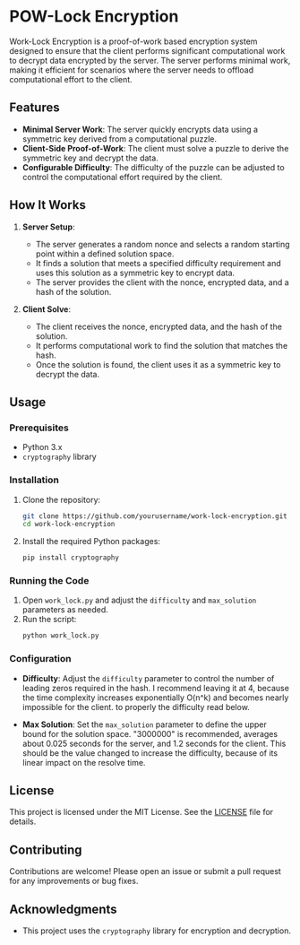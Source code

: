 # POW-Lock Encryption

Work-Lock Encryption is a proof-of-work based encryption system designed to ensure that the client performs significant computational work to decrypt data encrypted by the server. The server performs minimal work, making it efficient for scenarios where the server needs to offload computational effort to the client.

## Features

- **Minimal Server Work**: The server quickly encrypts data using a symmetric key derived from a computational puzzle.
- **Client-Side Proof-of-Work**: The client must solve a puzzle to derive the symmetric key and decrypt the data.
- **Configurable Difficulty**: The difficulty of the puzzle can be adjusted to control the computational effort required by the client.

## How It Works

1. **Server Setup**:
   - The server generates a random nonce and selects a random starting point within a defined solution space.
   - It finds a solution that meets a specified difficulty requirement and uses this solution as a symmetric key to encrypt data.
   - The server provides the client with the nonce, encrypted data, and a hash of the solution.

2. **Client Solve**:
   - The client receives the nonce, encrypted data, and the hash of the solution.
   - It performs computational work to find the solution that matches the hash.
   - Once the solution is found, the client uses it as a symmetric key to decrypt the data.

## Usage

### Prerequisites

- Python 3.x
- `cryptography` library

### Installation

1. Clone the repository:
   ```bash
   git clone https://github.com/yourusername/work-lock-encryption.git
   cd work-lock-encryption
   ```

2. Install the required Python packages:
   ```bash
   pip install cryptography
   ```

### Running the Code

1. Open `work_lock.py` and adjust the `difficulty` and `max_solution` parameters as needed.
2. Run the script:
   ```bash
   python work_lock.py
   ```

### Configuration

- **Difficulty**: Adjust the `difficulty` parameter to control the number of leading zeros required in the hash. I recommend leaving it at 4, because the time complexity increases exponentially O(n^k) and becomes nearly impossible for the client. to properly the difficulty read below.

- **Max Solution**: Set the `max_solution` parameter to define the upper bound for the solution space. "3000000" is recommended, averages about 0.025 seconds for the server, and 1.2 seconds for the client. This should be the value changed to increase the difficulty, because of its linear impact on the resolve time.

## License

This project is licensed under the MIT License. See the [LICENSE](LICENSE) file for details.

## Contributing

Contributions are welcome! Please open an issue or submit a pull request for any improvements or bug fixes.

## Acknowledgments

- This project uses the `cryptography` library for encryption and decryption.
